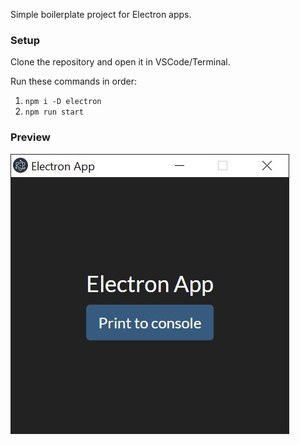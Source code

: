 Simple boilerplate project for Electron apps.

### Setup

Clone the repository and open it in VSCode/Terminal.

Run these commands in order:

1. `npm i -D electron`
2. `npm run start`

### Preview

![Preview](https://github.com/cheezos/electron-boilerplate/blob/main/preview.jpg)
